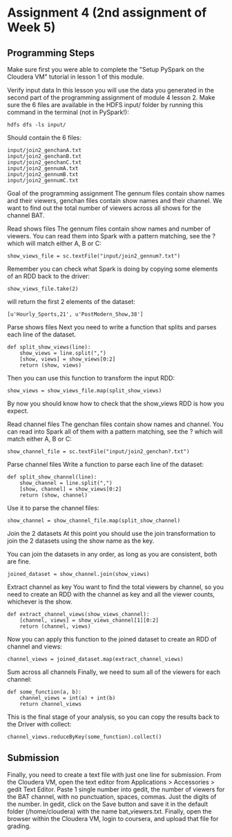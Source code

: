 # Assignment 4 (2nd assignment of Week 5)

## Programming Steps
Make sure first you were able to complete the "Setup PySpark on the Cloudera VM" tutorial in lesson 1 of this module.

Verify input data
In this lesson you will use the data you generated in the second part of the programming assignment of module 4 lesson 2. Make sure the 6 files are available in the HDFS input/ folder by running this command in the terminal (not in PySpark!):
```
hdfs dfs -ls input/
```

Should contain the 6 files:
```
input/join2_genchanA.txt
input/join2_genchanB.txt
input/join2_genchanC.txt
input/join2_gennumA.txt
input/join2_gennumB.txt
input/join2_gennumC.txt
```

Goal of the programming assignment
The gennum files contain show names and their viewers, genchan files contain show names and their channel. We want to find out the total number of viewers across all shows for the channel BAT.

Read shows files
The gennum files contain show names and number of viewers. You can read them into Spark with a pattern matching, see the ? which will match either A, B or C:
```
show_views_file = sc.textFile("input/join2_gennum?.txt")
```

Remember you can check what Spark is doing by copying some elements of an RDD back to the driver:
```
show_views_file.take(2)
```

will return the first 2 elements of the dataset:
```
[u'Hourly_Sports,21', u'PostModern_Show,38']
```

Parse shows files
Next you need to write a function that splits and parses each line of the dataset.
```
def split_show_views(line):
    show_views = line.split(",")
    [show, views] = show_views[0:2]
    return (show, views)
```

Then you can use this function to transform the input RDD:
```
show_views = show_views_file.map(split_show_views)
```

By now you should know how to check that the show_views RDD is how you expect.

Read channel files
The genchan files contain show names and channel. You can read into Spark all of them with a pattern matching, see the ? which will match either A, B or C:
```
show_channel_file = sc.textFile("input/join2_genchan?.txt")
```
Parse channel files
Write a function to parse each line of the dataset:
```
def split_show_channel(line):
    show_channel = line.split(",")
    [show, channel] = show_views[0:2]
    return (show, channel)
```

Use it to parse the channel files:
```
show_channel = show_channel_file.map(split_show_channel)
```

Join the 2 datasets
At this point you should use the join transformation to join the 2 datasets using the show name as the key.

You can join the datasets in any order, as long as you are consistent, both are fine.
```
joined_dataset = show_channel.join(show_views)
```

Extract channel as key
You want to find the total viewers by channel, so you need to create an RDD with the channel as key and all the viewer counts, whichever is the show.
```
def extract_channel_views(show_views_channel): 
    [channel, views] = show_views_channel[1][0:2]
    return (channel, views)
```

Now you can apply this function to the joined dataset to create an RDD of channel and views:
```
channel_views = joined_dataset.map(extract_channel_views)
```

Sum across all channels
Finally, we need to sum all of the viewers for each channel:
```
def some_function(a, b):
    channel_views = int(a) + int(b)
    return channel_views
```

This is the final stage of your analysis, so you can copy the results back to the Driver with collect:
```
channel_views.reduceByKey(some_function).collect()
```

## Submission
Finally, you need to create a text file with just one line for submission. From the Cloudera VM, open the text editor from Applications > Accessories > gedit Text Editor. Paste 1 single number into gedit, the number of viewers for the BAT channel, with no punctuation, spaces, commas. Just the digits of the number. In gedit, click on the Save button and save it in the default folder (/home/cloudera) with the name bat_viewers.txt. Finally, open the browser within the Cloudera VM, login to coursera, and upload that file for grading.